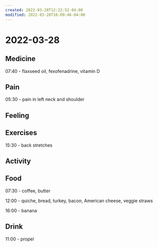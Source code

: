 ```yaml
---
created: 2022-03-28T12:22:52-04:00
modified: 2022-03-28T16:09:46-04:00
---
```


# 2022-03-28

## Medicine

07:40 - flaxseed oil, fexofenadrine, vitamin D


## Pain

05:30 - pain in left neck and shoulder


## Feeling


## Exercises

15:30 - back stretches


## Activity


## Food

07:30 - coffee, butter

12:00 - quiche, bread, turkey, bacon, American cheese, veggie straws

16:00 - banana


## Drink

11:00 - propel
